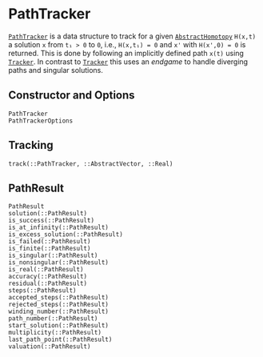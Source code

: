 # PathTracker

[`PathTracker`](@ref) is a data structure to track for a given [`AbstractHomotopy`](@ref) ``H(x,t)`` a solution
``x`` from ``t₁ > 0`` to ``0``, i.e.,  ``H(x,t₁) = 0`` and ``x'`` with ``H(x',0) = 0`` is
returned.
This is done by following an implicitly defined path ``x(t)`` using [`Tracker`](@ref).
In contrast to [`Tracker`](@ref) this uses an *endgame* to handle diverging paths and singular solutions.


## Constructor and Options
```@docs
PathTracker
PathTrackerOptions
```


## Tracking

```@docs
track(::PathTracker, ::AbstractVector, ::Real)
```

## PathResult

```@docs
PathResult
solution(::PathResult)
is_success(::PathResult)
is_at_infinity(::PathResult)
is_excess_solution(::PathResult)
is_failed(::PathResult)
is_finite(::PathResult)
is_singular(::PathResult)
is_nonsingular(::PathResult)
is_real(::PathResult)
accuracy(::PathResult)
residual(::PathResult)
steps(::PathResult)
accepted_steps(::PathResult)
rejected_steps(::PathResult)
winding_number(::PathResult)
path_number(::PathResult)
start_solution(::PathResult)
multiplicity(::PathResult)
last_path_point(::PathResult)
valuation(::PathResult)
```
